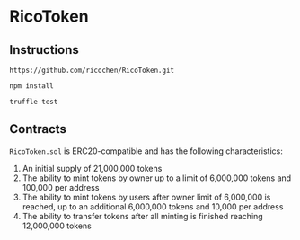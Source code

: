 # RicoToken

## Instructions

`https://github.com/ricochen/RicoToken.git`

`npm install`

`truffle test`

## Contracts

`RicoToken.sol` is ERC20-compatible and has the following characteristics:

1. An initial supply of 21,000,000 tokens
2. The ability to mint tokens by owner up to a limit of 6,000,000 tokens and 100,000 per address
3. The ability to mint tokens by users after owner limit of 6,000,000 is reached, up to an additional 6,000,000 tokens and 10,000 per address
4. The ability to transfer tokens after all minting is finished reaching 12,000,000 tokens
